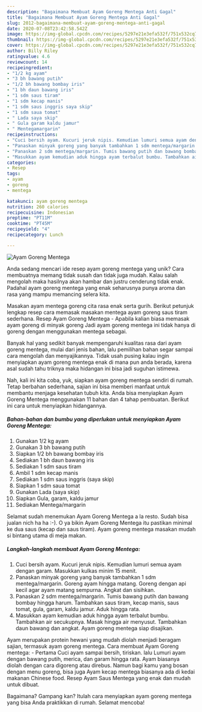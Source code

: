 ```yaml
---
description: "Bagaimana Membuat Ayam Goreng Mentega Anti Gagal"
title: "Bagaimana Membuat Ayam Goreng Mentega Anti Gagal"
slug: 2012-bagaimana-membuat-ayam-goreng-mentega-anti-gagal
date: 2020-07-08T23:42:58.542Z
image: https://img-global.cpcdn.com/recipes/5297e21e3efa532f/751x532cq70/ayam-goreng-mentega-foto-resep-utama.jpg
thumbnail: https://img-global.cpcdn.com/recipes/5297e21e3efa532f/751x532cq70/ayam-goreng-mentega-foto-resep-utama.jpg
cover: https://img-global.cpcdn.com/recipes/5297e21e3efa532f/751x532cq70/ayam-goreng-mentega-foto-resep-utama.jpg
author: Billy Riley
ratingvalue: 4.6
reviewcount: 14
recipeingredient:
- "1/2 kg ayam"
- "3 bh bawang putih"
- "1/2 bh bawang bombay iris"
- "1 bh daun bawang iris"
- "1 sdm saus tiram"
- "1 sdm kecap manis"
- "1 sdm saus inggris saya skip"
- "1 sdm saua tomat"
- " Lada saya skip"
- " Gula garam kaldu jamur"
- " Mentegamargarin"
recipeinstructions:
- "Cuci bersih ayam. Kucuri jeruk nipis. Kemudian lumuri semua ayam dengan garam. Masukkan kulkas minim 15 menit."
- "Panaskan minyak goreng yang banyak tambahkan 1 sdm mentega/margarin. Goreng ayam hingga matang. Goreng dengan api kecil agar ayam matang sempurna. Angkat dan sisihkan."
- "Panaskan 2 sdm mentega/margarin. Tumis bawang putih dan bawang bombay hingga harum. Tambahkan saus tiram, kecap manis, saus tomat, gula, garam, kaldu jamur. Aduk hingga rata."
- "Masukkan ayam kemudian aduk hingga ayam terbalut bumbu. Tambahkan air secukupnya. Masak hingga air menyusut. Tambahkan daun bawang dan angkat. Ayam goreng mentega siap disajikan."
categories:
- Resep
tags:
- ayam
- goreng
- mentega

katakunci: ayam goreng mentega 
nutrition: 260 calories
recipecuisine: Indonesian
preptime: "PT11M"
cooktime: "PT45M"
recipeyield: "4"
recipecategory: Lunch

---
```



![Ayam Goreng Mentega](https://img-global.cpcdn.com/recipes/5297e21e3efa532f/751x532cq70/ayam-goreng-mentega-foto-resep-utama.jpg)

Anda sedang mencari ide resep ayam goreng mentega yang unik? Cara membuatnya memang tidak susah dan tidak juga mudah. Kalau salah mengolah maka hasilnya akan hambar dan justru cenderung tidak enak. Padahal ayam goreng mentega yang enak seharusnya punya aroma dan rasa yang mampu memancing selera kita.

Masakan ayam mentega goreng cita rasa enak serta gurih. Berikut petunjuk lengkap resep cara memasak masakan mentega ayam goreng saus tiram sederhana. Resep Ayam Goreng Mentega - Apabila kalian biasa memasak ayam goreng di minyak goreng Jadi ayam goreng mentega ini tidak hanya di goreng dengan menggunakan mentega sebagai.

Banyak hal yang sedikit banyak mempengaruhi kualitas rasa dari ayam goreng mentega, mulai dari jenis bahan, lalu pemilihan bahan segar sampai cara mengolah dan menyajikannya. Tidak usah pusing kalau ingin menyiapkan ayam goreng mentega enak di mana pun anda berada, karena asal sudah tahu triknya maka hidangan ini bisa jadi suguhan istimewa.


Nah, kali ini kita coba, yuk, siapkan ayam goreng mentega sendiri di rumah. Tetap berbahan sederhana, sajian ini bisa memberi manfaat untuk membantu menjaga kesehatan tubuh kita. Anda bisa menyiapkan Ayam Goreng Mentega menggunakan 11 bahan dan 4 tahap pembuatan. Berikut ini cara untuk menyiapkan hidangannya.

<!--inarticleads1-->

##### Bahan-bahan dan bumbu yang diperlukan untuk menyiapkan Ayam Goreng Mentega:

1. Gunakan 1/2 kg ayam
1. Gunakan 3 bh bawang putih
1. Siapkan 1/2 bh bawang bombay iris
1. Sediakan 1 bh daun bawang iris
1. Sediakan 1 sdm saus tiram
1. Ambil 1 sdm kecap manis
1. Sediakan 1 sdm saus inggris (saya skip)
1. Siapkan 1 sdm saua tomat
1. Gunakan  Lada (saya skip)
1. Siapkan  Gula, garam, kaldu jamur
1. Sediakan  Mentega/margarin


Selamat sudah menemukan Ayam Goreng Mentega a la resto. Sudah bisa jualan nich ha ha :-). O ya bikin Ayam Goreng Mentega itu pastikan minimal ke dua saus (kecap dan saus tiram). Ayam goreng mentega masakan mudah si bintang utama di meja makan. 

<!--inarticleads2-->

##### Langkah-langkah membuat Ayam Goreng Mentega:

1. Cuci bersih ayam. Kucuri jeruk nipis. Kemudian lumuri semua ayam dengan garam. Masukkan kulkas minim 15 menit.
1. Panaskan minyak goreng yang banyak tambahkan 1 sdm mentega/margarin. Goreng ayam hingga matang. Goreng dengan api kecil agar ayam matang sempurna. Angkat dan sisihkan.
1. Panaskan 2 sdm mentega/margarin. Tumis bawang putih dan bawang bombay hingga harum. Tambahkan saus tiram, kecap manis, saus tomat, gula, garam, kaldu jamur. Aduk hingga rata.
1. Masukkan ayam kemudian aduk hingga ayam terbalut bumbu. Tambahkan air secukupnya. Masak hingga air menyusut. Tambahkan daun bawang dan angkat. Ayam goreng mentega siap disajikan.


Ayam merupakan protein hewani yang mudah diolah menjadi beragam sajian, termasuk ayam goreng mentega. Cara membuat Ayam Goreng mentega: - Pertama Cuci ayam sampai bersih, tiriskan. lalu Lumuri ayam dengan bawang putih, merica, dan garam hingga rata. Ayam biasanya diolah dengan cara digoreng atau direbus. Namun bagi kamu yang bosan dengan menu goreng, bisa juga Ayam kecap mentega biasanya ada di kedai makanan Chinese food. Resep Ayam Saus Mentega yang enak dan mudah untuk dibuat. 

Bagaimana? Gampang kan? Itulah cara menyiapkan ayam goreng mentega yang bisa Anda praktikkan di rumah. Selamat mencoba!
